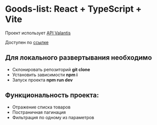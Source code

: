 # Goods-list: React + TypeScript + Vite

Проект использует [API Valantis](https://api.valantis.store:41000/)

Доступен по [ссылке](https://MickKrishtopa.github.io/goods-list/)

## Для локального развертывания необходимо
- Склонировать репозиторий **git clone**
- Установить зависимости **npm i**
- Запуск проекта **npm run dev**

## Функциональность проекта:
- Отражение списка товаров
- Постраничная пагинация
- Фильтрация по одному из параметров
